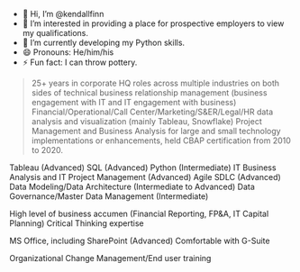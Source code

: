 - 👋 Hi, I’m @kendallfinn
- 👀 I’m interested in providing a place for prospective employers to view my qualifications.
- 🌱 I’m currently developing my Python skills.
- 😄 Pronouns: He/him/his
- ⚡ Fun fact: I can throw pottery.

>25+ years in corporate HQ roles across multiple industries on both sides of technical business relationship management (business engagement with IT and IT engagement with business)
>Financial/Operational/Call Center/Marketing/S&ER/Legal/HR data analysis and visualization (mainly Tableau, Snowflake)
>Project Management and Business Analysis for large and small technology implementations or enhancements, held CBAP certification from 2010 to 2020.

Tableau (Advanced)
SQL (Advanced)
Python (Intermediate)
IT Business Analysis and IT Project Management (Advanced)
Agile SDLC (Advanced)
Data Modeling/Data Architecture (Intermediate to Advanced)
Data Governance/Master Data Management (Intermediate)

High level of business accumen (Financial Reporting, FP&A, IT Capital Planning)
Critical Thinking expertise

MS Office, including SharePoint (Advanced)
Comfortable with G-Suite

Organizational Change Management/End user training

